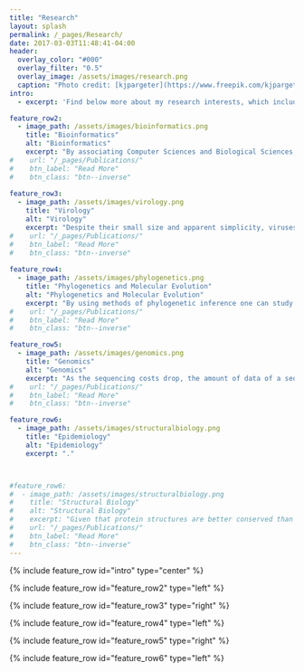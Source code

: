 ```yaml
---
title: "Research"
layout: splash
permalink: /_pages/Research/
date: 2017-03-03T11:48:41-04:00
header:
  overlay_color: "#000"
  overlay_filter: "0.5"
  overlay_image: /assets/images/research.png
  caption: "Photo credit: [kjpargeter](https://www.freepik.com/kjpargeter)"
intro: 
  - excerpt: 'Find below more about my research interests, which include: Bioinformatics; Virology; Molecular Evolution; Genomics; and Structural Biology.'

feature_row2:
  - image_path: /assets/images/bioinformatics.png
    title: "Bioinformatics"
    alt: "Bioinformatics"
    excerpt: "By associating Computer Sciences and Biological Sciences, Bioinformatics gives biologists the ability to integrate and extract hidden meanings from large amounts of data available in public databases. Using computer programming (mainly in Python), I develop and apply computational tools to integrate and analyse several types of biological data, such as: DNA and protein sequences, protein domain archtechtures, protein structures, taxonomic and phylogenetic information."
#    url: "/_pages/Publications/"
#    btn_label: "Read More"
#    btn_class: "btn--inverse"
    
feature_row3:
  - image_path: /assets/images/virology.png
    title: "Virology"
    alt: "Virology"
    excerpt: "Despite their small size and apparent simplicity, viruses cause major impacts on human health, agriculture and livestock. Almost 100 distinct viral families have been discovered so far, each of them showing its particular biological features: genetic material, genome size, host range, etc. Before Bioinformatics, came Virology: I have experience on cell culture, viral amplification, and viral DNA extraction and analysis. I have been studying viruses over the past nine years, especially those from the families Baculoviridae, Herpesviridae and Flaviviridae."
#    url: "/_pages/Publications/"
#    btn_label: "Read More"
#    btn_class: "btn--inverse"
    
feature_row4:
  - image_path: /assets/images/phylogenetics.png
    title: "Phylogenetics and Molecular Evolution"
    alt: "Phylogenetics and Molecular Evolution"
    excerpt: "By using methods of phylogenetic inference one can study how changes in sequence composition shape the evolutionary history and define the biological relationships of organisms. I am passionate by evolutionary biology, and I have been studying Molecular Evolution and Phylogenetics for at least 7 years. In my PhD research I applied multiple phylogenetic methods to: infer phylogenies (using Maximum Likelihood and Bayesian analysis); perform tree reconciliations (co-phylogenetic analysis); and reconstruct ancestral sequences."
#    url: "/_pages/Publications/"
#    btn_label: "Read More"
#    btn_class: "btn--inverse"

feature_row5:
  - image_path: /assets/images/genomics.png
    title: "Genomics"
    alt: "Genomics"
    excerpt: "As the sequencing costs drop, the amount of data of a sequecing project  requires a combination of multiple approaches to provide meaning to the fragments of DNA/RNA sequences. Among such approaches are sequence alignment and assembly, comparative genomics, annotation and data visualization. Throughout my MSc research I was in charge of a high-throughput sequencing project generating 17 distinct genomes of a large dsDNA virus species (baculovirus, ~130,000 bp each). I carried out the experiments and performed the genome assemblies, annotations and further analyses."
#    url: "/_pages/Publications/"
#    btn_label: "Read More"
#    btn_class: "btn--inverse"

feature_row6:
  - image_path: /assets/images/structuralbiology.png
    title: "Epidemiology"
    alt: "Epidemiology"
    excerpt: "."



#feature_row6:
#  - image_path: /assets/images/structuralbiology.png
#    title: "Structural Biology"
#    alt: "Structural Biology"
#    excerpt: "Given that protein structures are better conserved than amino acid sequences, homology modelling plays a key role at generating hypothesis about protein function. Using protein structures from extensively studied organisms, I have been appling homology modelling to generate tridimensional structures of motifs, protein chains, complexes, and protein-protein interactions (PPIs) of less studied/neglected organisms. Combining structural biology, phylogenetics and genomics, in my PhD I studied the evolution of virus-host PPIs."
#    url: "/_pages/Publications/"
#    btn_label: "Read More"
#    btn_class: "btn--inverse"
---
```


{% include feature_row id="intro" type="center" %}

{% include feature_row id="feature_row2" type="left" %}

{% include feature_row id="feature_row3" type="right" %}

{% include feature_row id="feature_row4" type="left" %}

{% include feature_row id="feature_row5" type="right" %}

{% include feature_row id="feature_row6" type="left" %}
